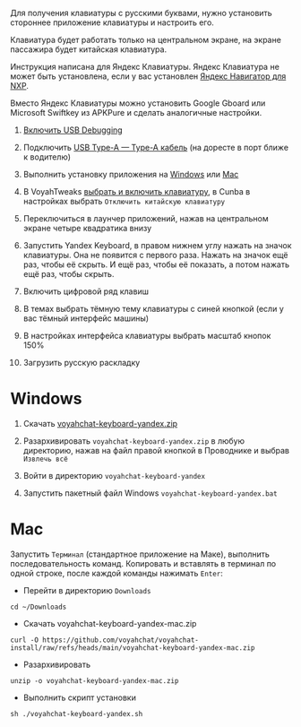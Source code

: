 Для получения клавиатуры с русскими буквами, нужно установить стороннее приложение клавиатуры и настроить его.

Клавиатура будет работать только на центральном экране, на экране пассажира будет китайская клавиатура.

Инструкция написана для Яндекс Клавиатуры. Яндекс Клавиатура не может быть установлена, если у вас установлен [Яндекс Навигатор для NXP](software_yandex-navi-nxp.md).

Вместо Яндекс Клавиатуры можно установить Google Gboard или Microsoft Swiftkey из APKPure и сделать аналогичные настройки.

1. [Включить USB Debugging](usb-debugging.md)

2. Подключить [USB Type-A — Type-A кабель](cable.md) (на доресте в порт ближе к водителю)

3. Выполнить установку приложения на [Windows](#windows) или [Mac](#mac)

4. В VoyahTweaks [выбрать и включить клавиатуру](tweaks_settings.md#настройки), в Cunba в настройках выбрать `Отключить китайскую клавиатуру`

5. Переключиться в лаунчер приложений, нажав на центральном экране четыре квадратика внизу

6. Запустить Yandex Keyboard, в правом нижнем углу нажать на значок клавиатуры. Она не появится с первого раза. Нажать на значок ещё раз, чтобы её скрыть. И ещё раз, чтобы её показать, а потом нажать ещё раз, чтобы скрыть.

7. Включить цифровой ряд клавиш

8. В темах выбрать тёмную тему клавиатуры с синей кнопкой (если у вас тёмный интерфейс машины)

9. В настройках интерфейса клавиатуры выбрать масштаб кнопок 150%

10. Загрузить русскую раскладку

# Windows

1. Скачать [voyahchat-keyboard-yandex.zip](https://github.com/voyahchat/voyahchat-install/raw/refs/heads/main/voyahchat-keyboard-yandex.zip)

2. Разархивировать `voyahchat-keyboard-yandex.zip` в любую директорию, нажав на файл правой кнопкой в Проводнике и выбрав `Извлечь всё`

3. Войти в директорию `voyahchat-keyboard-yandex`

4. Запустить пакетный файл Windows `voyahchat-keyboard-yandex.bat`

# Mac

Запустить `Терминал` (стандартное приложение на Маке), выполнить последовательность команд. Копировать и вставлять в терминал по одной строке, после каждой команды нажимать `Enter`:
  * Перейти в директорию `Downloads`
```
cd ~/Downloads
```
  * Скачать voyahchat-keyboard-yandex-mac.zip
```
curl -O https://github.com/voyahchat/voyahchat-install/raw/refs/heads/main/voyahchat-keyboard-yandex-mac.zip
 ```
  * Разархивировать
```
unzip -o voyahchat-keyboard-yandex-mac.zip
```
  * Выполнить скрипт установки
```
sh ./voyahchat-keyboard-yandex.sh
```

